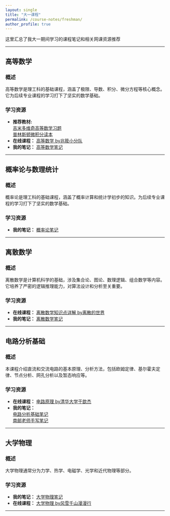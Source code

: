 ```yaml
---
layout: single 
title: "大一课程" 
permalink: /course-notes/freshman/ 
author_profile: true 
---
```



这里汇总了我大一期间学习的课程笔记和相关网课资源推荐

---

## 高等数学

### 概述
高等数学是理工科的基础课程，涵盖了极限、导数、积分、微分方程等核心概念。它为后续专业课程的学习打下了坚实的数学基础。

### 学习资源

* **推荐教材:** <br>
    [吉米多维奇高等数学习题](/files/Advanced-Mathematics-books.pdf) <br>
    [普林斯顿微积分读本](/files/Princeton-Calculus-Reader.pdf )
* **在线课程：** [高等数学 by兆筱小分队](https://www.bilibili.com/video/BV1dJ411c7ab?spm_id_from=333.788.videopod.sections&vd_source=f12f18d6054b9822e00b713d3c3ae108)
* **我的笔记：** [高等数学笔记 ](/files/Advanced-Mathematics-Notes.pdf) 

---

## 概率论与数理统计

### 概述
概率论是理工科的基础课程，涵盖了概率计算和统计学初步的知识。为后续专业课程的学习打下了坚实的数学基础。

### 学习资源

* **我的笔记：** [概率论笔记 ](/files/Notes.pdf) 

---
## 离散数学 

### 概述
离散数学是计算机科学的基础，涉及集合论、图论、数理逻辑、组合数学等内容。它培养了严密的逻辑推理能力，对算法设计和分析至关重要。

### 学习资源
* **在线课程：** [离散数学知识点详解 by离散的世界](https://space.bilibili.com/511330334/lists)
* **我的笔记：** [离散数学笔记](/files/Discrete-Mathematics-Notes.pdf)
  
---

## 电路分析基础 

### 概述
本课程介绍直流和交流电路的基本原理、分析方法，包括欧姆定律、基尔霍夫定律、节点分析、网孔分析以及暂态响应等。

### 学习资源
* **在线课程：** [电路原理 by清华大学于歆杰](https://www.icourses.cn/sCourse/course_2980.html)
* **我的笔记：** <br>
    [电路分析基础笔记](/files/Circuit-Analysis-Notes.pdf)<br>
    [南邮老师手写笔记](/files/Circuit-Analysis-NJUPT-Notes.pdf)

---

## 大学物理 

### 概述
大学物理通常分为力学、热学、电磁学、光学和近代物理等部分。

### 学习资源
* **我的笔记：** [大学物理笔记](/files/University-Physics-Notes.pdf)
* **在线课程：** [大学物理 by风雪千山漫漫行](https://space.bilibili.com/414621270/lists?sid=390600)

---
